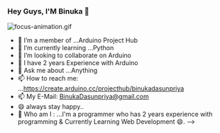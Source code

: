 ###                                                                         Hey Guys, I'M Binuka 👋


![focus-animation.gif](https://user-images.githubusercontent.com/77571607/123080008-1b87ac00-d43a-11eb-8f0d-4d5f9bd0839b.jpg)



- 🔭 I’m a member of ...Arduino Project Hub
- 🌱 I’m currently learning ...Python 
- 👯 I’m looking to collaborate on Arduino
- 🤔 I have 2 years Experience with Arduino
- 💬 Ask me about ...Anything
- 📫 How to reach me: ...https://create.arduino.cc/projecthub/binukadasunpriya
- 📫 My E-Mail: BinukaDasunpriya@gmail.com                  
- 😄 always stay happy..
- 🤔 Who am I : ...I'm a programmer who has 2 years experience with programming & Currently Learning Web Development 😄.
-->
